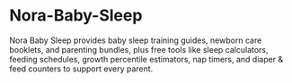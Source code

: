 # Nora-Baby-Sleep
Nora Baby Sleep provides baby sleep training guides, newborn care booklets, and parenting bundles, plus free tools like sleep calculators, feeding schedules, growth percentile estimators, nap timers, and diaper &amp; feed counters to support every parent.
